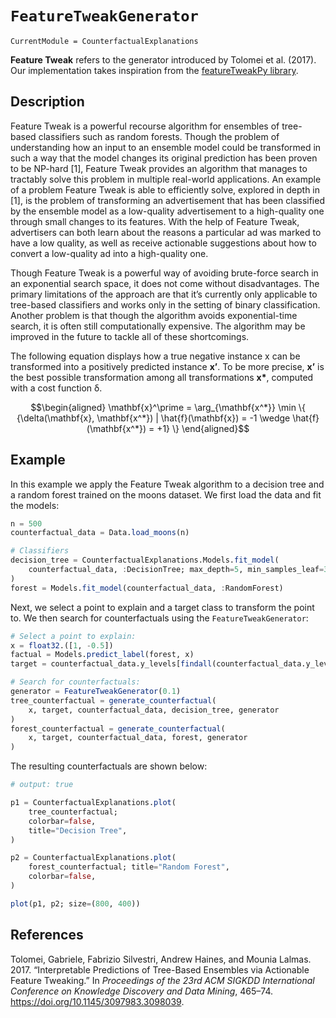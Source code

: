 # `FeatureTweakGenerator`

``` @meta
CurrentModule = CounterfactualExplanations 
```

**Feature Tweak** refers to the generator introduced by Tolomei et al. (2017). Our implementation takes inspiration from the [featureTweakPy library](https://github.com/upura/featureTweakPy).

## Description

Feature Tweak is a powerful recourse algorithm for ensembles of tree-based classifiers such as random forests. Though the problem of understanding how an input to an ensemble model could be transformed in such a way that the model changes its original prediction has been proven to be NP-hard \[1\], Feature Tweak provides an algorithm that manages to tractably solve this problem in multiple real-world applications. An example of a problem Feature Tweak is able to efficiently solve, explored in depth in \[1\], is the problem of transforming an advertisement that has been classified by the ensemble model as a low-quality advertisement to a high-quality one through small changes to its features. With the help of Feature Tweak, advertisers can both learn about the reasons a particular ad was marked to have a low quality, as well as receive actionable suggestions about how to convert a low-quality ad into a high-quality one.

Though Feature Tweak is a powerful way of avoiding brute-force search in an exponential search space, it does not come without disadvantages. The primary limitations of the approach are that it’s currently only applicable to tree-based classifiers and works only in the setting of binary classification. Another problem is that though the algorithm avoids exponential-time search, it is often still computationally expensive. The algorithm may be improved in the future to tackle all of these shortcomings.

The following equation displays how a true negative instance x can be transformed into a positively predicted instance **x’**. To be more precise, **x’** is the best possible transformation among all transformations **x\***, computed with a cost function δ.

``` math
\begin{aligned}
\mathbf{x}^\prime = \arg_{\mathbf{x^*}} \min \{ {\delta(\mathbf{x}, \mathbf{x^*}) | \hat{f}(\mathbf{x}) = -1 \wedge \hat{f}(\mathbf{x^*}) = +1} \}
\end{aligned}
```

## Example

In this example we apply the Feature Tweak algorithm to a decision tree and a random forest trained on the moons dataset. We first load the data and fit the models:

``` julia
n = 500
counterfactual_data = Data.load_moons(n)

# Classifiers
decision_tree = CounterfactualExplanations.Models.fit_model(
    counterfactual_data, :DecisionTree; max_depth=5, min_samples_leaf=3
)
forest = Models.fit_model(counterfactual_data, :RandomForest)
```

Next, we select a point to explain and a target class to transform the point to. We then search for counterfactuals using the `FeatureTweakGenerator`:

``` julia
# Select a point to explain:
x = float32.([1, -0.5])
factual = Models.predict_label(forest, x)
target = counterfactual_data.y_levels[findall(counterfactual_data.y_levels != factual)][1]

# Search for counterfactuals:
generator = FeatureTweakGenerator(0.1)
tree_counterfactual = generate_counterfactual(
    x, target, counterfactual_data, decision_tree, generator
)
forest_counterfactual = generate_counterfactual(
    x, target, counterfactual_data, forest, generator
)
```

The resulting counterfactuals are shown below:

``` julia
# output: true

p1 = CounterfactualExplanations.plot(
    tree_counterfactual;
    colorbar=false,
    title="Decision Tree",
)

p2 = CounterfactualExplanations.plot(
    forest_counterfactual; title="Random Forest",
    colorbar=false,
)

plot(p1, p2; size=(800, 400))
```

## References

Tolomei, Gabriele, Fabrizio Silvestri, Andrew Haines, and Mounia Lalmas. 2017. “Interpretable Predictions of Tree-Based Ensembles via Actionable Feature Tweaking.” In *Proceedings of the 23rd ACM SIGKDD International Conference on Knowledge Discovery and Data Mining*, 465–74. <https://doi.org/10.1145/3097983.3098039>.
